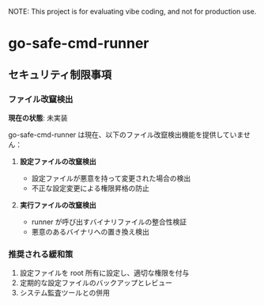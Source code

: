 NOTE: This project is for evaluating vibe coding, and not for production use.

# go-safe-cmd-runner

## セキュリティ制限事項

### ファイル改竄検出

**現在の状態**: 未実装

go-safe-cmd-runner は現在、以下のファイル改竄検出機能を提供していません：

1. **設定ファイルの改竄検出**
   - 設定ファイルが悪意を持って変更された場合の検出
   - 不正な設定変更による権限昇格の防止

2. **実行ファイルの改竄検出**
   - runner が呼び出すバイナリファイルの整合性検証
   - 悪意のあるバイナリへの置き換え検出

### 推奨される緩和策

1. 設定ファイルを root 所有に設定し、適切な権限を付与
2. 定期的な設定ファイルのバックアップとレビュー
3. システム監査ツールとの併用
